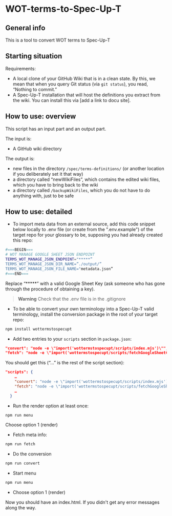 # WOT-terms-to-Spec-Up-T

## General info

This is a tool to convert WOT terms to Spec-Up-T

## Starting situation

Requirements:

- A local clone of your GitHub Wiki that is in a clean state. By this, we mean that when you query Git status (via `git status`), you read, “Nothing to commit.”
- A Spec-Up-T installation that will host the definitions you extract from the wiki. You can install this via [add a link to docu site].

## How to use: overview

This script has an input part and an output part.

The input is:

- A GitHub wiki directory

The output is:

- new files in the directory `/spec/terms-definitions/` (or another location if you deliberately set it that way)
- a directory called “newWikiFiles”, which contains the edited wiki files, which you have to bring back to the wiki
- a directory called `/backupWikiFiles`, which you do not have to do anything with, just to be safe

## How to use: detailed

- To import meta data from an external source, add this code snippet below locally to .env file (or create from the ".env.example") of the target repo for your glossary to be, supposing you had already created this repo:

```bash
#===BEGIN===
# WOT MANAGE GOOGLE SHEET JSON ENDPOINT
TERMS_WOT_MANAGE_JSON_ENDPOINT="*****”
TERMS_WOT_MANAGE_JSON_DIR_NAME=”./output/”
TERMS_WOT_MANAGE_JSON_FILE_NAME="metadata.json”
#===END===
```

Replace “*****” with a valid Google Sheet Key (ask someone who has gone through the procedure of obtaining a key).

> **Warning**
> Check that the .env file is in the .gitignore

- To be able to convert your own terminology into a Spec-Up-T valid terminology, install the  conversion package in the root of your target repo:

```bash
npm install wottermstospecupt
```

- Add two entries to your `scripts` section in `package.json`:

```json
"convert": "node -e \"import('wottermstospecupt/scripts/index.mjs')\"",
"fetch": "node -e \"import('wottermstospecupt/scripts/fetchGoogleSheetContent.mjs')\""
```

You should get this (“…” is the rest of the script section):

```json
"scripts": {
    …
    "convert": "node -e \"import('wottermstospecupt/scripts/index.mjs')\"",
    "fetch": "node -e \"import('wottermstospecupt/scripts/fetchGoogleSheetContent.mjs')\"",
    …
  }
```

- Run the render option at least once:
  
```bash
npm run menu
```

Choose option 1 (render)

- Fetch meta info:
  
```bash
npm run fetch
```

- Do the conversion

```bash
npm run convert
```

- Start menu

```bash
npm run menu
```

- Choose option 1 (render)

Now you should have an index.html. If you didn't get any error messages along the way.
